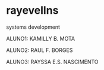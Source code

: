 # rayevellns
systems development

ALUNO1: KAMILLY B. MOTA

ALUNO2: RAUL F. BORGES

ALUNO3: RAYSSA E.S. NASCIMENTO
